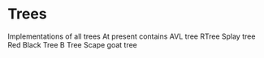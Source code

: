 Trees
=====
Implementations of all trees
At present contains
  AVL tree
  RTree
  Splay tree
  Red Black Tree
  B Tree
  Scape goat tree
